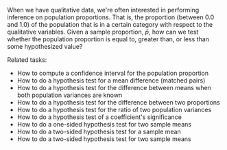 
When we have qualitative data, we're often interested in performing inference on
population proportions. That is, the proportion (between 0.0 and 1.0) of the
population that is in a certain category with respect to the qualitative
variables. Given a sample proportion, $\bar{p}$, how can we test whether the
population proportion is equal to, greater than, or less than some hypothesized
value?

Related tasks:

 * How to compute a confidence interval for the population proportion
 * How to do a hypothesis test for a mean difference (matched pairs)
 * How to do a hypothesis test for the difference between means when both population variances are known
 * How to do a hypothesis test for the difference between two proportions
 * How to do a hypothesis test for the ratio of two population variances
 * How to do a hypothesis test of a coefficient's significance
 * How to do a one-sided hypothesis test for two sample means
 * How to do a two-sided hypothesis test for a sample mean
 * How to do a two-sided hypothesis test for two sample means
